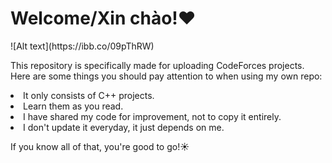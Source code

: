 <h1>Welcome/Xin chào!❤️</h1>
![Alt text](https://ibb.co/09pThRW)
<p>This repository is specifically made for uploading CodeForces projects. Here are some things you should pay attention to when using my own repo:</p>
   <li>It only consists of C++ projects.</li>
   <li>Learn them as you read.</li>
   <li>I have shared my code for improvement, not to copy it entirely.</li>
   <li>I don't update it everyday, it just depends on me.</li>
<p>If you know all of that, you're good to go!☀️</p>
